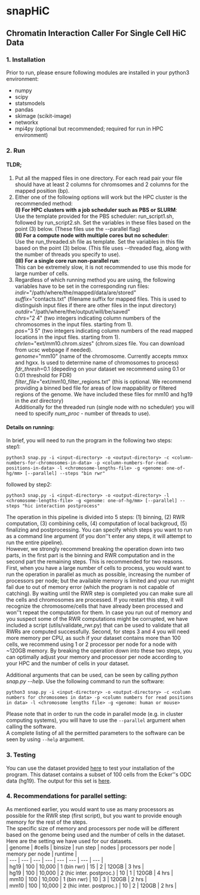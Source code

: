 # snapHiC 
## Chromatin Interaction Caller For Single Cell HiC Data
### 1. Installation
Prior to run, please ensure following modules are installed in your python3 environment:
- numpy
- scipy
- statsmodels
- pandas
- skimage (scikit-image)
- networkx
- mpi4py (optional but recommended; required for run in HPC environment)

### 2. Run
#### TLDR;
1. Put all the mapped files in one directory. For each read pair your file should have at least 2 columns for chromsomes and 2 columns for the mapped position (bp).  
2. Either one of the following options will work but the HPC cluster is the recommended method:  
&Tab;**(I) For HPC clusters with a job scheduler such as PBS or SLURM**:  
&Tab;&Tab; Use the template provided for the PBS scheduler: run_script1.sh, followed by run_script2.sh. Set the variables in these files based on the point (3) below. (These files use the --parallel flag)  
&Tab;**(II) For a compute node with multiple cores but no scheduler**:  
&Tab;&Tab; Use the run_threaded.sh file as template. Set the variables in this file based on the point (3) below. (This file uses --threaded flag, along with the number of threads you specify to use).  
&Tab;**(III) For a single core run non-parallel run**:  
&Tab;&Tab; This can be extremely slow, it is not recommended to use this mode for large number of cells.  
3. Regardless of which running method you are using, the following variables have to be set in the corresponding run files:  
&Tab;*indir*="/path/where/the/mapped/data/are/stored"   
&Tab;*suffix*="contacts.txt" (filename suffix for mapped files. This is used to distinguish input files if there are other files in the input directory)  
&Tab;*outdir*="/path/where/the/output/will/be/saved"  
&Tab;*chrs*="2 4" (two integers indicating column numbers of the chromosomes in the input files. starting from 1).  
&Tab;*pos*="3 5" (two integers indicating column numbers of the read mapped locations in the input files. starting from 1).  
&Tab;*chrlen*="ext/mm10.chrom.sizes" (chrom.sizes file. You can download from ucsc webpage if needed).  
&Tab;*genome*="mm10" (name of the chromosome. Currently accepts mmxx and hgxx. Is used to determine name of chromosomes to process)  
&Tab;*fdr_thresh*=0.1 (depeding on your dataset we recommend using 0.1 or 0.01 threshold for FDR)  
&Tab;*filter_file*="ext/mm10_filter_regions.txt" (this is optional. We recommend providing a binned bed file for areas of low mappability or filtered regions of the genome. We have included these files for mm10 and hg19 in the *ext* directory)  
&Tab;Additionally for the threaded run (single node with no scheduler) you will need to specify *num_proc* - number of threads to use).  

#### Details on running:  
In brief, you will need to run the program in the following two steps:   
step1:  
```
python3 snap.py -i <input-directory> -o <output-directory> -c <column-numbers-for-chromosomes-in-data> -p <column-numbers-for-read-positions-in-data> -l <chromosome-lengths-file> -g <genome: one-of-hg/mm> [--parallel] --steps "bin rwr"
```
followed by step2:  
```
python3 snap.py -i <input-directory> -o <output-directory> -l <chromosome-lengths-file> -g <genome: one-of-hg/mm> [--parallel] --steps "hic interaction postprocess"
```

The operation in this pipeline is divided into 5 steps: (1) binning, (2) RWR computation, (3) combining cells, (4) computation of local backgroud, (5) finalizing and postprocessing. You can specify which steps you want to run as a command line argument (if you don''t enter any steps, it will attempt to run the entire pipeline).  
However, we strongly recommend breaking the operation down into two parts, in the first part is the binning and RWR computation and in the second part the remaining steps. This is recommended for two reasons. First, when you have a large number of cells to process, you would want to run the operation in parallel as much as possible, increasing the number of processors per node; but the available memory is limited and your run might fail due to out of memory error (which the program is not capable of catching). By waiting until the RWR step is completed you can make sure all the cells and chromosomes are processed. If you restart this step, it will recognize the chromosome/cells that have already been processed and won''t repeat the computation for them. In case you run out of memory and you suspect some of the RWR computations might be corrupted, we have included a script (utils/validate_rwr.py) that can be used to validate that all RWRs are computed successfully. Second, for steps 3 and 4 you will need more memory per CPU, as such if your dataset contains more than 100 cells, we recommend using 1 or 2 processor per node for a node with ~120GB memory. By breaking the operation down into these two steps, you can optimally adjust your memory and processor per node according to your HPC and the number of cells in your dataset.  

Additional arguments that can be used, can be seen by calling *python snap.py --help*.
Use the following command to run the software:
```
python3 snap.py -i <input-directory> -o <output-directory> -c <column numbers for chromosomes in data> -p <column numbers for read positions in data> -l <chromosome lengths file> -g <genome: human or mouse>
```
Please note that in order to run the code in parallel mode (e.g. in cluster computing systems), you will have to use the `--parallel` argument when calling the software.   
A complete listing of all the permitted parameters to the software can be seen by using `--help` argument.  

### 3. Testing  
You can use the dataset provided [here](http://renlab.sdsc.edu/abnousa/snapHiC/test/input/Ecker/ODC) to test your installation of the program. This dataset contains a subset of 100 cells from the Ecker''s ODC data (hg19). The output for this set is [here](http://renlab.sdsc.edu/abnousa/snapHiC/test/input/Ecker/ODC).   

### 4. Recommendations for parallel setting:  
As mentioned earlier, you would want to use as many processors as possible for the RWR step (first script), but you want to provide enough memory for the rest of the steps.  
The specific size of memory and processors per node will be different based on the genome being used and the number of cells in the dataset. Here are the setting we have used for our datasets.  
| genome | #cells | binsize | run step | nodes | processors per node | memory per node | runtime |  
| --- | --- | --- | --- | --- | --- | --- | --- |  
| hg19 | 100 | 10,000 | 1 (bin rwr) | 15 | 2 | 120GB | 3 hrs |  
| hg19 | 100 | 10,000 | 2 (hic inter. postproc.) | 10 | 1 | 120GB | 4 hrs |  
| mm10 | 100 | 10,000 | 1 (bin rwr) | 10 | 3 | 120GB | 2 hrs |  
| mm10 | 100 | 10,000 | 2 (hic inter. postproc.) | 10 | 2 | 120GB | 2 hrs |

